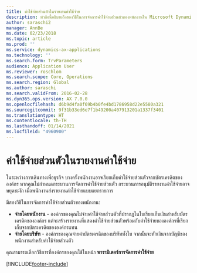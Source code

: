 ```yaml
---
title: ค่าใช้จ่ายส่วนตัวในรายงานค่าใช้จ่าย
description: หัวข้อนี้อธิบายถึงสองวิธีในการจัดการค่าใช้จ่ายส่วนตัวของพนักงานใน Microsoft Dynamics 365 Finance
author: saraschi2
manager: AnnBe
ms.date: 02/23/2018
ms.topic: article
ms.prod: ''
ms.service: dynamics-ax-applications
ms.technology: ''
ms.search.form: TrvParameters
audience: Application User
ms.reviewer: roschlom
ms.search.scope: Core, Operations
ms.search.region: Global
ms.author: saraschi
ms.search.validFrom: 2016-02-28
ms.dyn365.ops.version: AX 7.0.0
ms.openlocfilehash: d6b9d4fa0f69b4b0fe4bd1786958d22e5580a321
ms.sourcegitcommit: 9f31b33ed6e7f1b49200a407913201a1337f3401
ms.translationtype: HT
ms.contentlocale: th-TH
ms.lasthandoff: 01/14/2021
ms.locfileid: "4960900"
---
```

# <a name="personal-expenses-on-an-expense-report"></a>ค่าใช้จ่ายส่วนตัวในรายงานค่าใช้จ่าย

ในระหว่างการเดินทางเพื่อธุรกิจ บางครั้งพนักงานอาจเรียกเก็บค่าใช้จ่ายส่วนตัวจากบัตรเครดิตขององค์กร หากคุณไม่กำหนดกระบวนการจัดการค่าใช้จ่ายส่วนตัว กระบวนการอนุมัติรายงานค่าใช้จ่ายอาจหยุดชะงัก เมื่อพนักงานส่งรายงานค่าใช้จ่ายแบบแยกรายการ 

มีสองวิธีในการจัดการค่าใช้จ่ายส่วนตัวของพนักงาน:

- **จ่ายโดยพนักงาน** - องค์กรของคุณไม่จ่ายค่าใช้จ่ายส่วนตัวที่ปรากฏในใบเรียกเก็บเงินสำหรับบัตรเครดิตขององค์กร แต่จะสร้างรายงานที่แสดงค่าใช้จ่ายส่วนตัวพร้อมกับค่าใช้จ่ายขององค์กรที่เรียกเก็บจากบัตรเครดิตขององค์กรแทน
- **จ่ายโดยบริษัท** - องค์กรของคุณจ่ายค่าบัตรเครดิตของบริษัททั้งใบ จากนั้นจะหักเงินจากบัญชีของพนักงานสำหรับค่าใช้จ่ายส่วนตัว

คุณสามารถเลือกวิธีการที่องค์กรของคุณใช้ในหน้า **พารามิเตอร์การจัดการค่าใช้จ่าย**


[!INCLUDE[footer-include](../includes/footer-banner.md)]